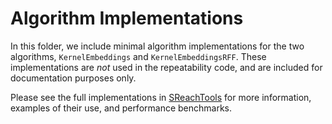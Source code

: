 # Algorithm Implementations

In this folder, we include minimal algorithm implementations for the two
algorithms, `KernelEmbeddings` and `KernelEmbeddingsRFF`. These implementations
are _not_ used in the repeatability code, and are included for documentation
purposes only.

Please see the full implementations in
[SReachTools](https://sreachtools.github.io) for more information, examples of
their use, and performance benchmarks. 
